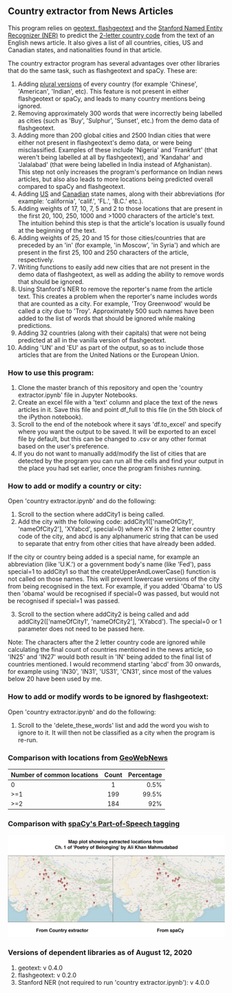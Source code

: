 ## Country extractor from News Articles

This program relies on [geotext, ](https://pypi.org/project/geotext/) [flashgeotext](https://flashgeotext.iwpnd.pw/) and the [Stanford Named Entity Recognizer (NER)](https://nlp.stanford.edu/software/CRF-NER.shtml) to predict the [2-letter country code](https://www.iban.com/country-codes) from the text of an English news article. It also gives a list of all countries, cities, US and Canadian states, and nationalities found in that article.

The country extractor program has several advantages over other libraries that do the same task, such as flashgeotext and spaCy. These are:
1. Adding [plural versions](https://en.wikipedia.org/wiki/List_of_adjectival_and_demonymic_forms_for_countries_and_nations) of every country (for example 'Chinese', 'American', 'Indian', etc). This feature is not present in either flashgeotext or spaCy, and leads to many country mentions being ignored.
2. Removing approximately 300 words that were incorrectly being labelled as cities (such as 'Buy', 'Sulphur', 'Sunset', etc.) from the demo data of flashgeotext.
3. Adding more than 200 global cities and 2500 Indian cities that were either not present in flashgeotext's demo data, or were being misclassified. Examples of these include 'Nigeria' and 'Frankfurt' (that weren't being labelled at all by flashgeotext), and 'Kandahar' and 'Jalalabad' (that were being labelled in India instead of Afghanistan). This step not only increases the program's performance on Indian news articles, but also also leads to more locations being predicted overall compared to spaCy and flashgeotext.
4. Adding [US](https://www.ncbi.nlm.nih.gov/books/NBK7254/) and [Canadian](https://en.wikipedia.org/wiki/List_of_U.S._state_abbreviations) state names, along with their abbreviations (for example: 'california', 'calif.', 'FL.', 'B.C.' etc.). 
5. Adding weights of 17, 10, 7, 5 and 2 to those locations that are present in the first 20, 100, 250, 1000 and >1000 characters of the article's text. The intuition behind this step is that the article's location is usually found at the beginning of the text.
6. Adding weights of 25, 20 and 15 for those cities/countries that are preceded by an 'in' (for example, 'in Moscow', 'in Syria') and which are present in the first 25, 100 and 250 characters of the article, respectively.
7. Writing functions to easily add new cities that are not present in the demo data of flashgeotext, as well as adding the ability to remove words that should be ignored.
8. Using Stanford's NER to remove the reporter's name from the article text. This creates a problem when the reporter's name includes words that are counted as a city. For example, 'Troy Greenwood' would be called a city due to 'Troy'. Approximately 500 such names have been added to the list of words that should be ignored while making predictions.
9. Adding 32 countries (along with their capitals) that were not being predicted at all in the vanilla version of flashgeotext.
10. Adding 'UN' and 'EU' as part of the output, so as to include those articles that are from the United Nations or the European Union.

### How to use this program:
1. Clone the master branch of this repository and open the 'country extractor.ipynb' file in Jupyter Notebooks.
2. Create an excel file with a 'text' column and place the text of the news articles in it. Save this file and point df_full to this file (in the 5th block of the iPython notebook).
3. Scroll to the end of the notebook where it says 'df.to_excel' and specify where you want the output to be saved. It will be exported to an excel file by default, but this can be changed to .csv or any other format based on the user's preference.
4. If you do not want to manually add/modify the list of cities that are detected by the program you can run all the cells and find your output in the place you had set earlier, once the program finishes running.

### How to add or modify a country or city:
Open 'country extractor.ipynb' and do the following:
1. Scroll to the section where addCity1 is being called.
2. Add the city with the following code:
addCity1(['nameOfCity1', 'nameOfCity2'], 'XYabcd', special=0) where XY is the 2 letter country code of the city, and abcd is any alphanumeric string that can be used to separate that entry from other cities that have already been added. 

If the city or country being added is a special name, for example an abbreviation (like 'U.K.') or a government body's name (like 'Fed'), pass special=1 to addCity1 so that the createUpperAndLowerCase() function is not called on those names. This will prevent lowercase versions of the city from being recognised in the text. For example, if you added 'Obama' to US then 'obama' would be recognised if special=0 was passed, but would not be recognised if special=1 was passed.

3. Scroll to the section where addCity2 is being called and add addCity2(['nameOfCity1', 'nameOfCity2'], 'XYabcd'). The special=0 or 1 parameter does not need to be passed here.

Note: The characters after the 2 letter country code are ignored while calculating the final count of countries mentioned in the news article, so 'IN25' and 'IN27' would both result in 'IN' being added to the final list of countries mentioned. I would recommend starting 'abcd' from 30 onwards, for example using 'IN30', 'IN31', 'US31', 'CN31', since most of the values below 20 have been used by me.

### How to add or modify words to be ignored by flashgeotext:
Open 'country extractor.ipynb' and do the following:
1. Scroll to the 'delete_these_words' list and add the word you wish to ignore to it. It will then not be classified as a city when the program is re-run.

### Comparison with locations from [GeoWebNews](https://github.com/milangritta/Pragmatic-Guide-to-Geoparsing-Evaluation/tree/master/data/GWN.xml)

| Number of common locations | Count | Percentage |
| :---         |     :---:      |          ---: |
| 0   | 1     | 0.5%    |
| >=1     | 199       | 99.5%      |
| >=2     | 184       | 92%      |

### Comparison with [spaCy's Part-of-Speech tagging](https://spacy.io/usage/linguistic-features)
![Image of spaCy and country extractor](https://github.com/prajwalseth/Country-extractor-from-news-articles/blob/master/country%20extractor%20vs%20spacy4-min.jpg?raw=true)


### Versions of dependent libraries as of August 12, 2020
1. geotext: v 0.4.0
2. flashgeotext: v 0.2.0
3. Stanford NER (not required to run 'country extractor.ipynb'): v 4.0.0
